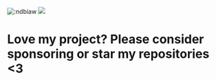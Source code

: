 ![:ndbiaw](https://count.getloli.com/get/@:ndbiaw?theme=rule34)
![](https://fakku.cc/api/archives/f4a147178f8c3f6fa0ee9ace52174aed1a2a3398/page?path=13.png)
# Love my project? Please consider sponsoring or star my repositories <3
